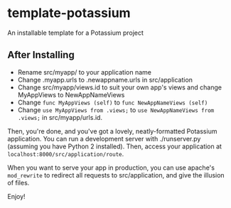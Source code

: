 # template-potassium
An installable template for a Potassium project

## After Installing
- Rename src/myapp/ to your application name
- Change .myapp.urls to .newappname.urls in src/application
- Change src/myapp/views.id to suit your own app's views and change MyAppViews to
NewAppNameViews
- Change `func MyAppViews (self)` to `func NewAppNameViews (self)`
- Change `use MyAppViews from .views;` to `use NewAppNameViews from .views;` in src/myapp/urls.id.

Then, you're done, and you've got a lovely, neatly-formatted Potassium 
application. You can run a development server with ./runserver.py (assuming you
have Python 2 installed). Then, access your application at `localhost:8000/src/application/route`.

When you want to serve your app in production, you can use apache's `mod_rewrite`
to redirect all requests to src/application, and give the illusion of files.

Enjoy! 
